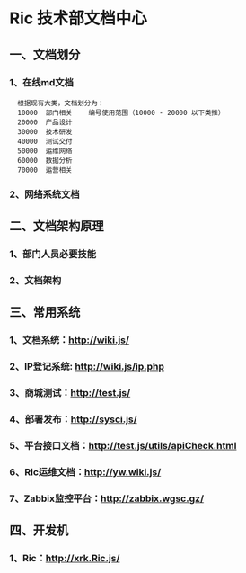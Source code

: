 # Ric 技术部文档中心

## 一、文档划分

### 1、在线md文档

```Ric
  根据现有大类，文档划分为：
  10000  部门相关    编号使用范围（10000 - 20000 以下类推）
  20000  产品设计
  30000  技术研发
  40000  测试交付
  50000  运维网络
  60000  数据分析
  70000  运营相关
```

### 2、网络系统文档

## 二、文档架构原理

### 1、部门人员必要技能
### 2、文档架构

## 三、常用系统
### 1、文档系统：http://wiki.js/
### 2、IP登记系统: http://wiki.js/ip.php
### 3、商城测试：http://test.js/
### 4、部署发布：http://sysci.js/
### 5、平台接口文档：http://test.js/utils/apiCheck.html
### 6、Ric运维文档：http://yw.wiki.js/
### 7、Zabbix监控平台：http://zabbix.wgsc.gz/

## 四、开发机
### 1、Ric：http://xrk.Ric.js/